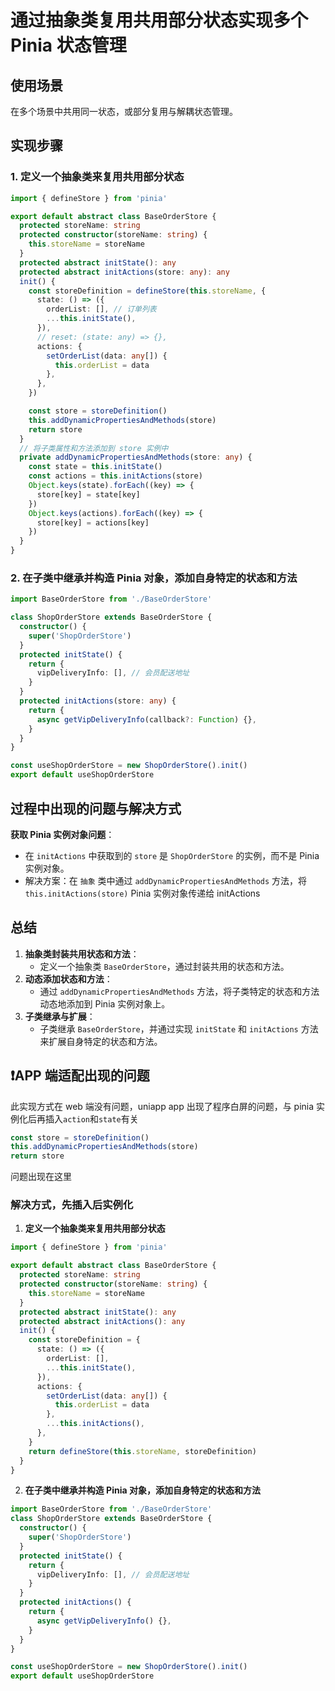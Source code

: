 # 通过抽象类复用共用部分状态实现多个 Pinia 状态管理

## 使用场景

在多个场景中共用同一状态，或部分复用与解耦状态管理。

## 实现步骤

### 1. **定义一个抽象类来复用共用部分状态**

```typescript
import { defineStore } from 'pinia'

export default abstract class BaseOrderStore {
  protected storeName: string
  protected constructor(storeName: string) {
    this.storeName = storeName
  }
  protected abstract initState(): any
  protected abstract initActions(store: any): any
  init() {
    const storeDefinition = defineStore(this.storeName, {
      state: () => ({
        orderList: [], // 订单列表
        ...this.initState(),
      }),
      // reset: (state: any) => {},
      actions: {
        setOrderList(data: any[]) {
          this.orderList = data
        },
      },
    })

    const store = storeDefinition()
    this.addDynamicPropertiesAndMethods(store)
    return store
  }
  // 将子类属性和方法添加到 store 实例中
  private addDynamicPropertiesAndMethods(store: any) {
    const state = this.initState()
    const actions = this.initActions(store)
    Object.keys(state).forEach((key) => {
      store[key] = state[key]
    })
    Object.keys(actions).forEach((key) => {
      store[key] = actions[key]
    })
  }
}
```

### 2. **在子类中继承并构造 Pinia 对象，添加自身特定的状态和方法**

```typescript
import BaseOrderStore from './BaseOrderStore'

class ShopOrderStore extends BaseOrderStore {
  constructor() {
    super('ShopOrderStore')
  }
  protected initState() {
    return {
      vipDeliveryInfo: [], // 会员配送地址
    }
  }
  protected initActions(store: any) {
    return {
      async getVipDeliveryInfo(callback?: Function) {},
    }
  }
}

const useShopOrderStore = new ShopOrderStore().init()
export default useShopOrderStore
```

## 过程中出现的问题与解决方式

**获取 Pinia 实例对象问题**：

- 在 `initActions` 中获取到的 `store` 是 `ShopOrderStore` 的实例，而不是 Pinia 实例对象。
- 解决方案：在 `抽象` 类中通过 `addDynamicPropertiesAndMethods` 方法，将 `this.initActions(store)` Pinia 实例对象传递给 initActions

## 总结

1. **抽象类封装共用状态和方法**：
   - 定义一个抽象类 `BaseOrderStore`，通过封装共用的状态和方法。
2. **动态添加状态和方法**：
   - 通过 `addDynamicPropertiesAndMethods` 方法，将子类特定的状态和方法动态地添加到 Pinia 实例对象上。
3. **子类继承与扩展**：
   - 子类继承 `BaseOrderStore`，并通过实现 `initState` 和 `initActions` 方法来扩展自身特定的状态和方法。

## ❗APP 端适配出现的问题

此实现方式在 web 端没有问题，uniapp app 出现了程序白屏的问题，与 pinia 实例化后再插入`action`和`state`有关

```typescript
const store = storeDefinition()
this.addDynamicPropertiesAndMethods(store)
return store
```

问题出现在这里

### 解决方式，先插入后实例化

1. **定义一个抽象类来复用共用部分状态**

```typescript
import { defineStore } from 'pinia'

export default abstract class BaseOrderStore {
  protected storeName: string
  protected constructor(storeName: string) {
    this.storeName = storeName
  }
  protected abstract initState(): any
  protected abstract initActions(): any
  init() {
    const storeDefinition = {
      state: () => ({
        orderList: [],
        ...this.initState(),
      }),
      actions: {
        setOrderList(data: any[]) {
          this.orderList = data
        },
        ...this.initActions(),
      },
    }
    return defineStore(this.storeName, storeDefinition)
  }
}
```

2. **在子类中继承并构造 Pinia 对象，添加自身特定的状态和方法**

```typescript
import BaseOrderStore from './BaseOrderStore'
class ShopOrderStore extends BaseOrderStore {
  constructor() {
    super('ShopOrderStore')
  }
  protected initState() {
    return {
      vipDeliveryInfo: [], // 会员配送地址
    }
  }
  protected initActions() {
    return {
      async getVipDeliveryInfo() {},
    }
  }
}

const useShopOrderStore = new ShopOrderStore().init()
export default useShopOrderStore
```
